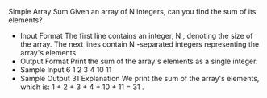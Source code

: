 Simple Array Sum
Given an array of N integers, can you find the sum of its elements?
* Input Format
The first line contains an integer, N , denoting the size of the array.
The next lines contain N -separated integers representing the array's elements.
* Output Format
Print the sum of the array's elements as a single integer.
* Sample Input
6
1 2 3 4 10 11
* Sample Output
31
Explanation
We print the sum of the array's elements, which is: 1 + 2 + 3 + 4 + 10 + 11 = 31 .
